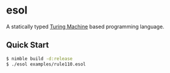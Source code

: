 # esol

A statically typed [Turing Machine](https://en.wikipedia.org/wiki/Turing_machine) based programming language.

## Quick Start

```bash
$ nimble build -d:release
$ ./esol examples/rule110.esol
```
